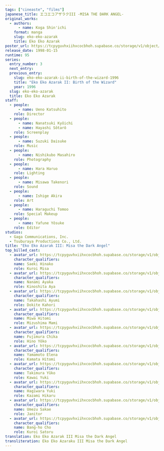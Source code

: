 ```yaml
---
tags: ["cineaste", "films"]
japanese_title: エコエコアザラクIII -MISA THE DARK ANGEL-
original_works:
  - authors:
      - name: Koga Shin'ichi
    format: manga
    slug: eko-eko-azarak
    title: Eko Eko Azarak
poster_url: https://tcpyguvhxiihxcocbhoh.supabase.co/storage/v1/object/public/godzilla-cineaste-public/content/films/eko-eko-azarak-iii-misa-the-dark-angel-1998/posters/eko-eko-azarak-iii-misa-the-dark-angel-1998.jpg
release_date: 1998-01-15
runtime: 95
series:
  entry_number: 3
  next_entry:
  previous_entry:
    slug: eko-eko-azarak-ii-birth-of-the-wizard-1996
    title: "Eko Eko Azarak II: Birth of the Wizard"
    year: 1996
  slug: eko-eko-azarak
  title: Eko Eko Azarak
staff:
  - people:
      - name: Ueno Katsuhito
    role: Director
  - people:
      - name: Nanatsuki Kyôichi
      - name: Hayashi Sôtarô
    role: Screenplay
  - people:
      - name: Suzuki Daisuke
    role: Music
  - people:
      - name: Nishikubo Masahiro
    role: Photography
  - people:
      - name: Hara Haruo
    role: Lighting
  - people:
      - name: Misawa Takenori
    role: Sound
  - people:
      - name: Ishige Akira
    role: Art
  - people:
      - name: Haraguchi Tomoo
    role: Special Makeup
  - people:
      - name: Yafune Yôsuke
    role: Editor
studios:
  - Gaga Communications, Inc.
  - Tsuburaya Productions Co., Ltd.
title: "Eko Eko Azarak III: Misa the Dark Angel"
top_billed_cast:
  - avatar_url: https://tcpyguvhxiihxcocbhoh.supabase.co/storage/v1/object/public/godzilla-cineaste-public/content/films/eko-eko-azarak-iii-misa-the-dark-angel-1998/cast-avatars/hinako-saeki-0.jpg
    character_qualifiers:
    name: Saeki Hinako
    role: Kuroi Misa
  - avatar_url: https://tcpyguvhxiihxcocbhoh.supabase.co/storage/v1/object/public/godzilla-cineaste-public/content/films/eko-eko-azarak-iii-misa-the-dark-angel-1998/cast-avatars/ayaka-nanami-0.jpg
    character_qualifiers:
    name: Nanami Ayaka
    role: Kinoshita Aya
  - avatar_url: https://tcpyguvhxiihxcocbhoh.supabase.co/storage/v1/object/public/godzilla-cineaste-public/content/films/eko-eko-azarak-iii-misa-the-dark-angel-1998/cast-avatars/ayumi-takahashi-0.jpg
    character_qualifiers:
    name: Takahashi Ayumi
    role: Dokite Kahori
  - avatar_url: https://tcpyguvhxiihxcocbhoh.supabase.co/storage/v1/object/public/godzilla-cineaste-public/content/films/eko-eko-azarak-iii-misa-the-dark-angel-1998/cast-avatars/hitomi-miwa-0.jpg
    character_qualifiers:
    name: Miwa Hitomi
    role: Mizushima Mami
  - avatar_url: https://tcpyguvhxiihxcocbhoh.supabase.co/storage/v1/object/public/godzilla-cineaste-public/content/films/eko-eko-azarak-iii-misa-the-dark-angel-1998/cast-avatars/chika-fujimura-0.jpg
    character_qualifiers:
    name: Fujimura Chika
    role: Hino Yôko
  - avatar_url: https://tcpyguvhxiihxcocbhoh.supabase.co/storage/v1/object/public/godzilla-cineaste-public/content/films/eko-eko-azarak-iii-misa-the-dark-angel-1998/cast-avatars/elena-yamamoto-0.jpg
    character_qualifiers:
    name: Yamamoto Elena
    role: Kamata Hitomi
  - avatar_url: https://tcpyguvhxiihxcocbhoh.supabase.co/storage/v1/object/public/godzilla-cineaste-public/content/films/eko-eko-azarak-iii-misa-the-dark-angel-1998/cast-avatars/yuko-takimura-0.jpg
    character_qualifiers:
    name: Takimura Yûko
    role: Kawai Yuki
  - avatar_url: https://tcpyguvhxiihxcocbhoh.supabase.co/storage/v1/object/public/godzilla-cineaste-public/content/films/eko-eko-azarak-iii-misa-the-dark-angel-1998/cast-avatars/yuki-hagiwara-0.jpg
    character_qualifiers:
    name: Hagiwara Yuki
    role: Kazami Hikaru
  - avatar_url: https://tcpyguvhxiihxcocbhoh.supabase.co/storage/v1/object/public/godzilla-cineaste-public/content/films/eko-eko-azarak-iii-misa-the-dark-angel-1998/cast-avatars/sakae-umezu-0.jpg
    character_qualifiers:
    name: Umezu Sakae
    role: Janitor
  - avatar_url: https://tcpyguvhxiihxcocbhoh.supabase.co/storage/v1/object/public/godzilla-cineaste-public/content/films/eko-eko-azarak-iii-misa-the-dark-angel-1998/cast-avatars/bang-ho-cho-0.jpg
    character_qualifiers:
    name: Bang-ho Cho
    role: Kuroi Satoru
translation: Eko Eko Azarak III Misa the Dark Angel
transliteration: Eko Eko Azaraku III Misa the Dark Angel
---
```

